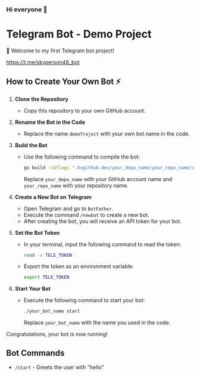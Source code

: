 ### Hi everyone 👋

# Telegram Bot - Demo Project

🌱 Welcome to my first Telegram bot project!

https://t.me/skyperson48_bot

## How to Create Your Own Bot ⚡ 

1. **Clone the Repository**
   - Copy this repository to your own GitHub account.

2. **Rename the Bot in the Code**
   - Replace the name `demoTroject` with your own bot name in the code.

3. **Build the Bot**
   - Use the following command to compile the bot:
     ```sh
     go build -ldflags "-X=github.dev/your_depo_name/your_repo_name/cmd.appVersion=v1.0.1"
     ```
     Replace `your_depo_name` with your GitHub account name and `your_repo_name` with your repository name.

4. **Create a New Bot on Telegram**
   - Open Telegram and go to `BotFather`.
   - Execute the command `/newbot` to create a new bot.
   - After creating the bot, you will receive an API token for your bot.

5. **Set the Bot Token**
   - In your terminal, input the following command to read the token:
     ```sh
     read -s TELE_TOKEN
     ```
   - Export the token as an environment variable:
     ```sh
     export TELE_TOKEN
     ```

6. **Start Your Bot**
   - Execute the following command to start your bot:
     ```sh
     ./your_bot_name start
     ```
     Replace `your_bot_name` with the name you used in the code.

Congratulations, your bot is now running!

## Bot Commands

- `/start` - Greets the user with "hello"
